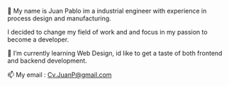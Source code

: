 👋 My name is Juan Pablo im a industrial engineer with experience in process design and manufacturing. 

I decided to change my field of work and and focus in my passion to become a developer.

🌱 I’m currently learning Web Design, id like to get a taste of both frontend and backend development.

📫 My email : Cv.JuanP@gmail.com
